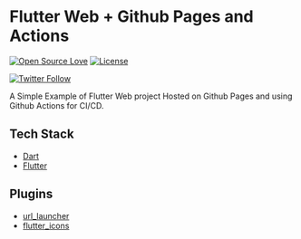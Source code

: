 # Flutter Web + Github Pages and Actions

[![Open Source Love](https://badges.frapsoft.com/os/v1/open-source.svg?v=102)](https://opensource.org/licenses/MIT)
[![License](https://img.shields.io/badge/license-MIT-orange.svg)](https://github.com/samuelematias/flutter-web-github-pages/blob/master/LICENSE)

[![Twitter Follow](https://img.shields.io/twitter/follow/samuelematias.svg?style=social)](https://twitter.com/samuelematias)

A Simple Example of Flutter Web project Hosted on Github Pages and using Github Actions for CI/CD.

## Tech Stack

- [Dart](https://dart.dev/)
- [Flutter](https://flutter.dev/)

## Plugins

- [url_launcher](https://pub.dev/packages/url_launcher)
- [flutter_icons](https://pub.dev/packages/flutter_icons)
